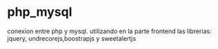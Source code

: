 # php_mysql
conexion entre php y mysql. utilizando en la parte frontend las librerias: jquery, undrecorejs,boostrapjs y sweetalertjs
